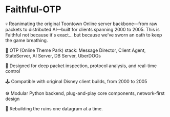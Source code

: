 # Faithful-OTP

💀 Reanimating the original Toontown Online server backbone—from raw packets to distributed AI—built for clients spanning 2000 to 2005. This is Faithful not because it's exact... but because we’ve sworn an oath to keep the game breathing.

🧬 OTP (Online Theme Park) stack: Message Director, Client Agent, StateServer, AI Server, DB Server, UberDOGs

🧠 Designed for deep packet inspection, protocol analysis, and real-time control

🕹️ Compatible with original Disney client builds, from 2000 to 2005

⚙️ Modular Python backend, plug-and-play core components, network-first design

👾 Rebuilding the ruins one datagram at a time.